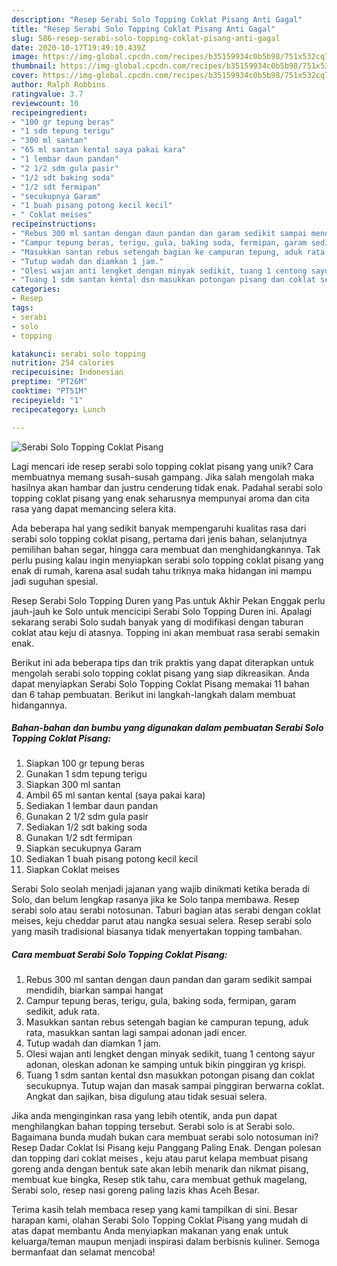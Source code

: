 ```yaml
---
description: "Resep Serabi Solo Topping Coklat Pisang Anti Gagal"
title: "Resep Serabi Solo Topping Coklat Pisang Anti Gagal"
slug: 586-resep-serabi-solo-topping-coklat-pisang-anti-gagal
date: 2020-10-17T19:49:10.439Z
image: https://img-global.cpcdn.com/recipes/b35159934c0b5b98/751x532cq70/serabi-solo-topping-coklat-pisang-foto-resep-utama.jpg
thumbnail: https://img-global.cpcdn.com/recipes/b35159934c0b5b98/751x532cq70/serabi-solo-topping-coklat-pisang-foto-resep-utama.jpg
cover: https://img-global.cpcdn.com/recipes/b35159934c0b5b98/751x532cq70/serabi-solo-topping-coklat-pisang-foto-resep-utama.jpg
author: Ralph Robbins
ratingvalue: 3.7
reviewcount: 10
recipeingredient:
- "100 gr tepung beras"
- "1 sdm tepung terigu"
- "300 ml santan"
- "65 ml santan kental saya pakai kara"
- "1 lembar daun pandan"
- "2 1/2 sdm gula pasir"
- "1/2 sdt baking soda"
- "1/2 sdt fermipan"
- "secukupnya Garam"
- "1 buah pisang potong kecil kecil"
- " Coklat meises"
recipeinstructions:
- "Rebus 300 ml santan dengan daun pandan dan garam sedikit sampai mendidih, biarkan sampai hangat"
- "Campur tepung beras, terigu, gula, baking soda, fermipan, garam sedikit, aduk rata."
- "Masukkan santan rebus setengah bagian ke campuran tepung, aduk rata, masukkan santan lagi sampai adonan jadi encer."
- "Tutup wadah dan diamkan 1 jam."
- "Olesi wajan anti lengket dengan minyak sedikit, tuang 1 centong sayur adonan, oleskan adonan ke samping untuk bikin pinggiran yg krispi."
- "Tuang 1 sdm santan kental dsn masukkan potongan pisang dan coklat secukupnya. Tutup wajan dan masak sampai pinggiran berwarna coklat. Angkat dan sajikan, bisa digulung atau tidak sesuai selera."
categories:
- Resep
tags:
- serabi
- solo
- topping

katakunci: serabi solo topping 
nutrition: 254 calories
recipecuisine: Indonesian
preptime: "PT26M"
cooktime: "PT51M"
recipeyield: "1"
recipecategory: Lunch

---
```



![Serabi Solo Topping Coklat Pisang](https://img-global.cpcdn.com/recipes/b35159934c0b5b98/751x532cq70/serabi-solo-topping-coklat-pisang-foto-resep-utama.jpg)

Lagi mencari ide resep serabi solo topping coklat pisang yang unik? Cara membuatnya memang susah-susah gampang. Jika salah mengolah maka hasilnya akan hambar dan justru cenderung tidak enak. Padahal serabi solo topping coklat pisang yang enak seharusnya mempunyai aroma dan cita rasa yang dapat memancing selera kita.

Ada beberapa hal yang sedikit banyak mempengaruhi kualitas rasa dari serabi solo topping coklat pisang, pertama dari jenis bahan, selanjutnya pemilihan bahan segar, hingga cara membuat dan menghidangkannya. Tak perlu pusing kalau ingin menyiapkan serabi solo topping coklat pisang yang enak di rumah, karena asal sudah tahu triknya maka hidangan ini mampu jadi suguhan spesial.

Resep Serabi Solo Topping Duren yang Pas untuk Akhir Pekan Enggak perlu jauh-jauh ke Solo untuk mencicipi Serabi Solo Topping Duren ini. Apalagi sekarang serabi Solo sudah banyak yang di modifikasi dengan taburan coklat atau keju di atasnya. Topping ini akan membuat rasa serabi semakin enak.


Berikut ini ada beberapa tips dan trik praktis yang dapat diterapkan untuk mengolah serabi solo topping coklat pisang yang siap dikreasikan. Anda dapat menyiapkan Serabi Solo Topping Coklat Pisang memakai 11 bahan dan 6 tahap pembuatan. Berikut ini langkah-langkah dalam membuat hidangannya.

<!--inarticleads1-->

##### Bahan-bahan dan bumbu yang digunakan dalam pembuatan Serabi Solo Topping Coklat Pisang:

1. Siapkan 100 gr tepung beras
1. Gunakan 1 sdm tepung terigu
1. Siapkan 300 ml santan
1. Ambil 65 ml santan kental (saya pakai kara)
1. Sediakan 1 lembar daun pandan
1. Gunakan 2 1/2 sdm gula pasir
1. Sediakan 1/2 sdt baking soda
1. Gunakan 1/2 sdt fermipan
1. Siapkan secukupnya Garam
1. Sediakan 1 buah pisang potong kecil kecil
1. Siapkan  Coklat meises


Serabi Solo seolah menjadi jajanan yang wajib dinikmati ketika berada di Solo, dan belum lengkap rasanya jika ke Solo tanpa membawa. Resep serabi solo atau serabi notosunan. Taburi bagian atas serabi dengan coklat meises, keju cheddar parut atau nangka sesuai selera. Resep serabi solo yang masih tradisional biasanya tidak menyertakan topping tambahan. 

<!--inarticleads2-->

##### Cara membuat Serabi Solo Topping Coklat Pisang:

1. Rebus 300 ml santan dengan daun pandan dan garam sedikit sampai mendidih, biarkan sampai hangat
1. Campur tepung beras, terigu, gula, baking soda, fermipan, garam sedikit, aduk rata.
1. Masukkan santan rebus setengah bagian ke campuran tepung, aduk rata, masukkan santan lagi sampai adonan jadi encer.
1. Tutup wadah dan diamkan 1 jam.
1. Olesi wajan anti lengket dengan minyak sedikit, tuang 1 centong sayur adonan, oleskan adonan ke samping untuk bikin pinggiran yg krispi.
1. Tuang 1 sdm santan kental dsn masukkan potongan pisang dan coklat secukupnya. Tutup wajan dan masak sampai pinggiran berwarna coklat. Angkat dan sajikan, bisa digulung atau tidak sesuai selera.


Jika anda menginginkan rasa yang lebih otentik, anda pun dapat menghilangkan bahan topping tersebut. Serabi solo is at Serabi solo. Bagaimana bunda mudah bukan cara membuat serabi solo notosuman ini? Resep Dadar Coklat Isi Pisang keju Panggang Paling Enak. Dengan polesan dan topping dari coklat meises , keju atau parut kelapa membuat pisang goreng anda dengan bentuk sate akan lebih menarik dan nikmat pisang, membuat kue bingka, Resep stik tahu, cara membuat gethuk magelang, Serabi solo, resep nasi goreng paling lazis khas Aceh Besar. 

Terima kasih telah membaca resep yang kami tampilkan di sini. Besar harapan kami, olahan Serabi Solo Topping Coklat Pisang yang mudah di atas dapat membantu Anda menyiapkan makanan yang enak untuk keluarga/teman maupun menjadi inspirasi dalam berbisnis kuliner. Semoga bermanfaat dan selamat mencoba!
